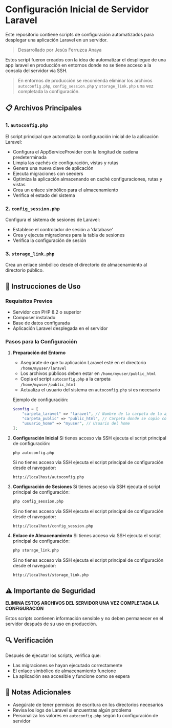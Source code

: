 # Configuración Inicial de Servidor Laravel

Este repositorio contiene scripts de configuración automatizados para desplegar una aplicación Laravel en un servidor.

> Desarrollado por Jesús Ferruzca Anaya

Estos script fueron creados con la idea de automatizar el despliegue de una app laravel en producción en entornos donde no se tiene acceso a la consola del servidor vía SSH.

> En entornos de producción se recomienda eliminar los archivos `autoconfig.php`, `config_session.php` y `storage_link.php` una vez completada la configuración.

## 📋 Archivos Principales

### 1. `autoconfig.php`
El script principal que automatiza la configuración inicial de la aplicación Laravel:
- Configura el AppServiceProvider con la longitud de cadena predeterminada
- Limpia las cachés de configuración, vistas y rutas
- Genera una nueva clave de aplicación
- Ejecuta migraciones con seeders
- Optimiza la aplicación almacenando en caché configuraciones, rutas y vistas
- Crea un enlace simbólico para el almacenamiento
- Verifica el estado del sistema

### 2. `config_session.php`
Configura el sistema de sesiones de Laravel:
- Establece el controlador de sesión a 'database'
- Crea y ejecuta migraciones para la tabla de sesiones
- Verifica la configuración de sesión

### 3. `storage_link.php`
Crea un enlace simbólico desde el directorio de almacenamiento al directorio público.

## 🚀 Instrucciones de Uso

### Requisitos Previos
- Servidor con PHP 8.2 o superior
- Composer instalado
- Base de datos configurada
- Aplicación Laravel desplegada en el servidor

### Pasos para la Configuración

1. **Preparación del Entorno**
   - Asegúrate de que tu aplicación Laravel esté en el directorio `/home/myuser/laravel`
   - Los archivos públicos deben estar en `/home/myuser/public_html`
   - Copia el script `autoconfig.php` a la carpeta `/home/myuser/public_html`
   - Actualiza el usuario del sistema en `autoconfig.php` si es necesario

   Ejemplo de configuración:
   ```php
   $config = [
       "carpeta_laravel" => "laravel", // Nombre de la carpeta de la app laravel
       "carpeta_public" => "public_html", // Carpeta donde se copio contenido de public del proyecto laravel.
       "usuario_home" => "myuser", // Usuario del home
   ];
   ```

2. **Configuración Inicial**
   Si tienes acceso vía SSH ejecuta el script principal de configuración:
   ```bash
   php autoconfig.php
   ```
   Si no tienes acceso vía SSH ejecuta el script principal de configuración desde el navegador:
   ```
   http://localhost/autoconfig.php
   ```

3. **Configuración de Sesiones**
   Si tienes acceso vía SSH ejecuta el script principal de configuración:
   ```bash
   php config_session.php
   ```
   Si no tienes acceso vía SSH ejecuta el script principal de configuración desde el navegador:
   ```
   http://localhost/config_session.php
   ```

4. **Enlace de Almacenamiento**
   Si tienes acceso vía SSH ejecuta el script principal de configuración:
   ```bash
   php storage_link.php
   ```
   Si no tienes acceso vía SSH ejecuta el script principal de configuración desde el navegador:
   ```
   http://localhost/storage_link.php
   ```

## ⚠️ Importante de Seguridad

**ELIMINA ESTOS ARCHIVOS DEL SERVIDOR UNA VEZ COMPLETADA LA CONFIGURACIÓN**

Estos scripts contienen información sensible y no deben permanecer en el servidor después de su uso en producción.

## 🔍 Verificación

Después de ejecutar los scripts, verifica que:
- Las migraciones se hayan ejecutado correctamente
- El enlace simbólico de almacenamiento funcione
- La aplicación sea accesible y funcione como se espera

## 📝 Notas Adicionales

- Asegúrate de tener permisos de escritura en los directorios necesarios
- Revisa los logs de Laravel si encuentras algún problema
- Personaliza los valores en `autoconfig.php` según tu configuración de servidor
